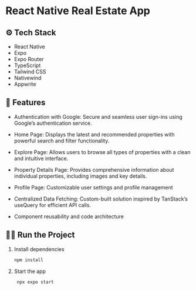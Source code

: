 # React Native Real Estate App

## ⚙️ Tech Stack

- React Native
- Expo
- Expo Router
- TypeScript
- Tailwind CSS
- Nativewind
- Appwrite

## 🚀 Features

- Authentication with Google: Secure and seamless user sign-ins using Google’s authentication service.

- Home Page: Displays the latest and recommended properties with powerful search and filter functionality.

- Explore Page: Allows users to browse all types of properties with a clean and intuitive interface.

- Property Details Page: Provides comprehensive information about individual properties, including images and key details.

- Profile Page: Customizable user settings and profile management

- Centralized Data Fetching: Custom-built solution inspired by TanStack’s useQuery for efficient API calls.

- Component reusability and code architecture

## 👨‍💻 Run the Project

1. Install dependencies

   ```bash
   npm install
   ```

2. Start the app

   ```bash
    npx expo start
   ```
